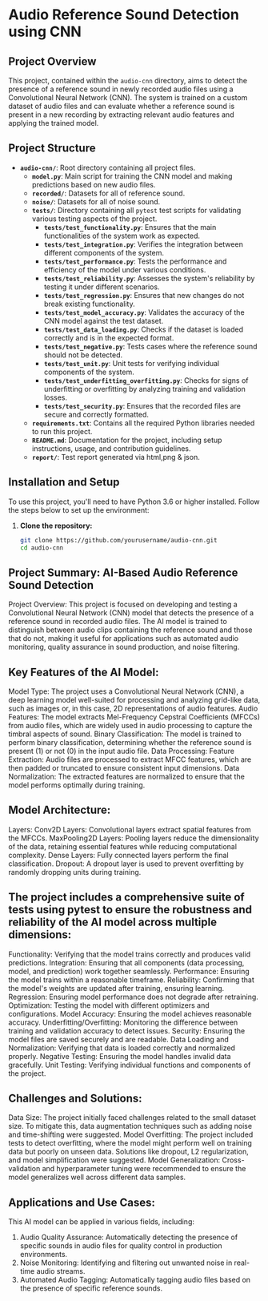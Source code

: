# Audio Reference Sound Detection using CNN

## Project Overview

This project, contained within the `audio-cnn` directory, aims to detect the presence of a reference sound in newly recorded audio files using a Convolutional Neural Network (CNN). The system is trained on a custom dataset of audio files and can evaluate whether a reference sound is present in a new recording by extracting relevant audio features and applying the trained model.

## Project Structure

- **`audio-cnn/`**: Root directory containing all project files.
  - **`model.py`**: Main script for training the CNN model and making predictions based on new audio files.
  - **`recorded/`**: Datasets for all of reference sound.
  - **`noise/`**: Datasets for all of noise sound.
  - **`tests/`**: Directory containing all `pytest` test scripts for validating various testing aspects of the project.
    - **`tests/test_functionality.py`**: Ensures that the main functionalities of the system work as expected.
    - **`tests/test_integration.py`**: Verifies the integration between different components of the system.
    - **`tests/test_performance.py`**: Tests the performance and efficiency of the model under various conditions.
    - **`tests/test_reliability.py`**: Assesses the system's reliability by testing it under different scenarios.
    - **`tests/test_regression.py`**: Ensures that new changes do not break existing functionality.
    - **`tests/test_model_accuracy.py`**: Validates the accuracy of the CNN model against the test dataset.
    - **`tests/test_data_loading.py`**: Checks if the dataset is loaded correctly and is in the expected format.
    - **`tests/test_negative.py`**: Tests cases where the reference sound should not be detected.
    - **`tests/test_unit.py`**: Unit tests for verifying individual components of the system.
    - **`tests/test_underfitting_overfitting.py`**: Checks for signs of underfitting or overfitting by analyzing training and validation losses.
    - **`tests/test_security.py`**: Ensures that the recorded files are secure and correctly formatted.
  - **`requirements.txt`**: Contains all the required Python libraries needed to run this project.
  - **`README.md`**: Documentation for the project, including setup instructions, usage, and contribution guidelines.
  - **`report/`**: Test report generated via html,png & json.

## Installation and Setup

To use this project, you'll need to have Python 3.6 or higher installed. Follow the steps below to set up the environment:

1. **Clone the repository:**
   ```bash
   git clone https://github.com/yourusername/audio-cnn.git
   cd audio-cnn


## Project Summary: AI-Based Audio Reference Sound Detection
Project Overview:
This project is focused on developing and testing a Convolutional Neural Network (CNN) model that detects the presence of a reference sound in recorded audio files. The AI model is trained to distinguish between audio clips containing the reference sound and those that do not, making it useful for applications such as automated audio monitoring, quality assurance in sound production, and noise filtering.

## Key Features of the AI Model:
Model Type: The project uses a Convolutional Neural Network (CNN), a deep learning model well-suited for processing and analyzing grid-like data, such as images or, in this case, 2D representations of audio features.
Audio Features: The model extracts Mel-Frequency Cepstral Coefficients (MFCCs) from audio files, which are widely used in audio processing to capture the timbral aspects of sound.
Binary Classification: The model is trained to perform binary classification, determining whether the reference sound is present (1) or not (0) in the input audio file.
Data Processing:
Feature Extraction: Audio files are processed to extract MFCC features, which are then padded or truncated to ensure consistent input dimensions.
Data Normalization: The extracted features are normalized to ensure that the model performs optimally during training.

## Model Architecture:
Layers:
Conv2D Layers: Convolutional layers extract spatial features from the MFCCs.
MaxPooling2D Layers: Pooling layers reduce the dimensionality of the data, retaining essential features while reducing computational complexity.
Dense Layers: Fully connected layers perform the final classification.
Dropout: A dropout layer is used to prevent overfitting by randomly dropping units during training.

## The project includes a comprehensive suite of tests using pytest to ensure the robustness and reliability of the AI model across multiple dimensions:

Functionality: Verifying that the model trains correctly and produces valid predictions.
Integration: Ensuring that all components (data processing, model, and prediction) work together seamlessly.
Performance: Ensuring the model trains within a reasonable timeframe.
Reliability: Confirming that the model's weights are updated after training, ensuring learning.
Regression: Ensuring model performance does not degrade after retraining.
Optimization: Testing the model with different optimizers and configurations.
Model Accuracy: Ensuring the model achieves reasonable accuracy.
Underfitting/Overfitting: Monitoring the difference between training and validation accuracy to detect issues.
Security: Ensuring the model files are saved securely and are readable.
Data Loading and Normalization: Verifying that data is loaded correctly and normalized properly.
Negative Testing: Ensuring the model handles invalid data gracefully.
Unit Testing: Verifying individual functions and components of the project.

## Challenges and Solutions:
Data Size: The project initially faced challenges related to the small dataset size. To mitigate this, data augmentation techniques such as adding noise and time-shifting were suggested.
Model Overfitting: The project included tests to detect overfitting, where the model might perform well on training data but poorly on unseen data. Solutions like dropout, L2 regularization, and model simplification were suggested.
Model Generalization: Cross-validation and hyperparameter tuning were recommended to ensure the model generalizes well across different data samples.

## Applications and Use Cases:
This AI model can be applied in various fields, including:

1. Audio Quality Assurance: Automatically detecting the presence of specific sounds in audio files for quality control in production environments.
2. Noise Monitoring: Identifying and filtering out unwanted noise in real-time audio streams.
3. Automated Audio Tagging: Automatically tagging audio files based on the presence of specific reference sounds.


